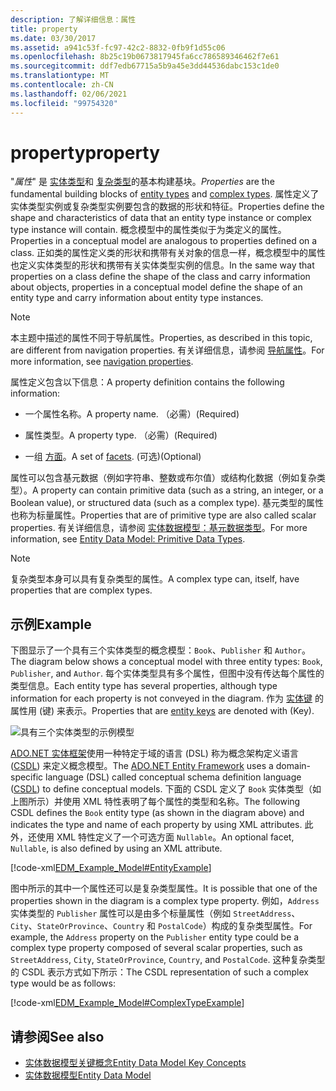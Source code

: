 ```yaml
---
description: 了解详细信息：属性
title: property
ms.date: 03/30/2017
ms.assetid: a941c53f-fc97-42c2-8832-0fb9f1d55c06
ms.openlocfilehash: 8b25c19b0673817945fa6cc786589346462f7e61
ms.sourcegitcommit: ddf7edb67715a5b9a45e3dd44536dabc153c1de0
ms.translationtype: MT
ms.contentlocale: zh-CN
ms.lasthandoff: 02/06/2021
ms.locfileid: "99754320"
---
```

# <a name="property"></a><span data-ttu-id="7e67c-103">property</span><span class="sxs-lookup"><span data-stu-id="7e67c-103">property</span></span>

<span data-ttu-id="7e67c-104">"*属性*" 是 [实体类型](entity-type.md)和 [复杂类型](complex-type.md)的基本构建基块。</span><span class="sxs-lookup"><span data-stu-id="7e67c-104">*Properties* are the fundamental building blocks of [entity types](entity-type.md) and [complex types](complex-type.md).</span></span> <span data-ttu-id="7e67c-105">属性定义了实体类型实例或复杂类型实例要包含的数据的形状和特征。</span><span class="sxs-lookup"><span data-stu-id="7e67c-105">Properties define the shape and characteristics of data that an entity type instance or complex type instance will contain.</span></span> <span data-ttu-id="7e67c-106">概念模型中的属性类似于为类定义的属性。</span><span class="sxs-lookup"><span data-stu-id="7e67c-106">Properties in a conceptual model are analogous to properties defined on a class.</span></span> <span data-ttu-id="7e67c-107">正如类的属性定义类的形状和携带有关对象的信息一样，概念模型中的属性也定义实体类型的形状和携带有关实体类型实例的信息。</span><span class="sxs-lookup"><span data-stu-id="7e67c-107">In the same way that properties on a class define the shape of the class and carry information about objects, properties in a conceptual model define the shape of an entity type and carry information about entity type instances.</span></span>  
  
> [!NOTE]
> <span data-ttu-id="7e67c-108">本主题中描述的属性不同于导航属性。</span><span class="sxs-lookup"><span data-stu-id="7e67c-108">Properties, as described in this topic, are different from navigation properties.</span></span> <span data-ttu-id="7e67c-109">有关详细信息，请参阅 [导航属性](navigation-property.md)。</span><span class="sxs-lookup"><span data-stu-id="7e67c-109">For more information, see [navigation properties](navigation-property.md).</span></span>  
  
 <span data-ttu-id="7e67c-110">属性定义包含以下信息：</span><span class="sxs-lookup"><span data-stu-id="7e67c-110">A property definition contains the following information:</span></span>  
  
- <span data-ttu-id="7e67c-111">一个属性名称。</span><span class="sxs-lookup"><span data-stu-id="7e67c-111">A property name.</span></span> <span data-ttu-id="7e67c-112">（必需）</span><span class="sxs-lookup"><span data-stu-id="7e67c-112">(Required)</span></span>  
  
- <span data-ttu-id="7e67c-113">属性类型。</span><span class="sxs-lookup"><span data-stu-id="7e67c-113">A property type.</span></span> <span data-ttu-id="7e67c-114">（必需）</span><span class="sxs-lookup"><span data-stu-id="7e67c-114">(Required)</span></span>  
  
- <span data-ttu-id="7e67c-115">一组 [方面](facet.md)。</span><span class="sxs-lookup"><span data-stu-id="7e67c-115">A set of [facets](facet.md).</span></span> <span data-ttu-id="7e67c-116">(可选)</span><span class="sxs-lookup"><span data-stu-id="7e67c-116">(Optional)</span></span>  
  
 <span data-ttu-id="7e67c-117">属性可以包含基元数据（例如字符串、整数或布尔值）或结构化数据（例如复杂类型）。</span><span class="sxs-lookup"><span data-stu-id="7e67c-117">A property can contain primitive data (such as a string, an integer, or a Boolean value), or structured data (such as a complex type).</span></span> <span data-ttu-id="7e67c-118">基元类型的属性也称为标量属性。</span><span class="sxs-lookup"><span data-stu-id="7e67c-118">Properties that are of primitive type are also called scalar properties.</span></span> <span data-ttu-id="7e67c-119">有关详细信息，请参阅 [实体数据模型：基元数据类型](entity-data-model-primitive-data-types.md)。</span><span class="sxs-lookup"><span data-stu-id="7e67c-119">For more information, see [Entity Data Model: Primitive Data Types](entity-data-model-primitive-data-types.md).</span></span>  
  
> [!NOTE]
> <span data-ttu-id="7e67c-120">复杂类型本身可以具有复杂类型的属性。</span><span class="sxs-lookup"><span data-stu-id="7e67c-120">A complex type can, itself, have properties that are complex types.</span></span>  
  
## <a name="example"></a><span data-ttu-id="7e67c-121">示例</span><span class="sxs-lookup"><span data-stu-id="7e67c-121">Example</span></span>  

 <span data-ttu-id="7e67c-122">下图显示了一个具有三个实体类型的概念模型：`Book`、`Publisher` 和 `Author`。</span><span class="sxs-lookup"><span data-stu-id="7e67c-122">The diagram below shows a conceptual model with three entity types: `Book`, `Publisher`, and `Author`.</span></span> <span data-ttu-id="7e67c-123">每个实体类型具有多个属性，但图中没有传达每个属性的类型信息。</span><span class="sxs-lookup"><span data-stu-id="7e67c-123">Each entity type has several properties, although type information for each property is not conveyed in the diagram.</span></span> <span data-ttu-id="7e67c-124">作为 [实体键](entity-key.md) 的属性用 (键) 来表示。</span><span class="sxs-lookup"><span data-stu-id="7e67c-124">Properties that are [entity keys](entity-key.md) are denoted with (Key).</span></span>  
  
 ![具有三个实体类型的示例模型](./media/property/example-model-three-entity-types.gif)  
  
 <span data-ttu-id="7e67c-126">[ADO.NET 实体框架](./ef/index.md)使用一种特定于域的语言 (DSL) 称为概念架构定义语言 ([CSDL](/ef/ef6/modeling/designer/advanced/edmx/csdl-spec)) 来定义概念模型。</span><span class="sxs-lookup"><span data-stu-id="7e67c-126">The [ADO.NET Entity Framework](./ef/index.md) uses a domain-specific language (DSL) called conceptual schema definition language ([CSDL](/ef/ef6/modeling/designer/advanced/edmx/csdl-spec)) to define conceptual models.</span></span> <span data-ttu-id="7e67c-127">下面的 CSDL 定义了 `Book` 实体类型（如上图所示）并使用 XML 特性表明了每个属性的类型和名称。</span><span class="sxs-lookup"><span data-stu-id="7e67c-127">The following CSDL defines the `Book` entity type (as shown in the diagram above) and indicates the type and name of each property by using XML attributes.</span></span> <span data-ttu-id="7e67c-128">此外，还使用 XML 特性定义了一个可选方面 `Nullable`。</span><span class="sxs-lookup"><span data-stu-id="7e67c-128">An optional facet, `Nullable`, is also defined by using an XML attribute.</span></span>  
  
 [!code-xml[EDM_Example_Model#EntityExample](../../../../samples/snippets/xml/VS_Snippets_Data/edm_example_model/xml/books.edmx#entityexample)]  
  
 <span data-ttu-id="7e67c-129">图中所示的其中一个属性还可以是复杂类型属性。</span><span class="sxs-lookup"><span data-stu-id="7e67c-129">It is possible that one of the properties shown in the diagram is a complex type property.</span></span> <span data-ttu-id="7e67c-130">例如，`Address` 实体类型的 `Publisher` 属性可以是由多个标量属性（例如 `StreetAddress`、`City`、`StateOrProvince`、`Country` 和 `PostalCode`）构成的复杂类型属性。</span><span class="sxs-lookup"><span data-stu-id="7e67c-130">For example, the `Address` property on the `Publisher` entity type could be a complex type property composed of several scalar properties, such as `StreetAddress`, `City`, `StateOrProvince`, `Country`, and `PostalCode`.</span></span> <span data-ttu-id="7e67c-131">这种复杂类型的 CSDL 表示方式如下所示：</span><span class="sxs-lookup"><span data-stu-id="7e67c-131">The CSDL representation of such a complex type would be as follows:</span></span>  
  
 [!code-xml[EDM_Example_Model#ComplexTypeExample](../../../../samples/snippets/xml/VS_Snippets_Data/edm_example_model/xml/books2.edmx#complextypeexample)]  
  
## <a name="see-also"></a><span data-ttu-id="7e67c-132">请参阅</span><span class="sxs-lookup"><span data-stu-id="7e67c-132">See also</span></span>

- [<span data-ttu-id="7e67c-133">实体数据模型关键概念</span><span class="sxs-lookup"><span data-stu-id="7e67c-133">Entity Data Model Key Concepts</span></span>](entity-data-model-key-concepts.md)
- [<span data-ttu-id="7e67c-134">实体数据模型</span><span class="sxs-lookup"><span data-stu-id="7e67c-134">Entity Data Model</span></span>](entity-data-model.md)
